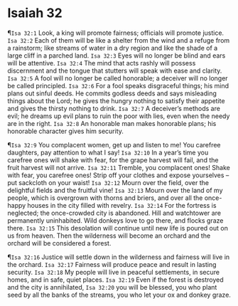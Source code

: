 # Isaiah 32

¶`Isa 32:1` Look, a king will promote fairness; officials will promote justice.
`Isa 32:2` Each of them will be like a shelter from the wind and a refuge from a rainstorm; like streams of water in a dry region and like the shade of a large cliff in a parched land.
`Isa 32:3` Eyes will no longer be blind and ears will be attentive.
`Isa 32:4` The mind that acts rashly will possess discernment and the tongue that stutters will speak with ease and clarity.
`Isa 32:5` A fool will no longer be called honorable; a deceiver will no longer be called principled.
`Isa 32:6` For a fool speaks disgraceful things; his mind plans out sinful deeds. He commits godless deeds and says misleading things about the Lord; he gives the hungry nothing to satisfy their appetite and gives the thirsty nothing to drink.
`Isa 32:7` A deceiver’s methods are evil; he dreams up evil plans to ruin the poor with lies, even when the needy are in the right.
`Isa 32:8` An honorable man makes honorable plans; his honorable character gives him security.

¶`Isa 32:9` You complacent women, get up and listen to me! You carefree daughters, pay attention to what I say!
`Isa 32:10` In a year’s time you carefree ones will shake with fear, for the grape harvest will fail, and the fruit harvest will not arrive.
`Isa 32:11` Tremble, you complacent ones! Shake with fear, you carefree ones! Strip off your clothes and expose yourselves – put sackcloth on your waist!
`Isa 32:12` Mourn over the field, over the delightful fields and the fruitful vine!
`Isa 32:13` Mourn over the land of my people, which is overgrown with thorns and briers, and over all the once-happy houses in the city filled with revelry.
`Isa 32:14` For the fortress is neglected; the once-crowded city is abandoned. Hill and watchtower are permanently uninhabited. Wild donkeys love to go there, and flocks graze there.
`Isa 32:15` This desolation will continue until new life is poured out on us from heaven. Then the wilderness will become an orchard and the orchard will be considered a forest.

¶`Isa 32:16` Justice will settle down in the wilderness and fairness will live in the orchard.
`Isa 32:17` Fairness will produce peace and result in lasting security.
`Isa 32:18` My people will live in peaceful settlements, in secure homes, and in safe, quiet places.
`Isa 32:19` Even if the forest is destroyed and the city is annihilated,
`Isa 32:20` you will be blessed, you who plant seed by all the banks of the streams, you who let your ox and donkey graze.
